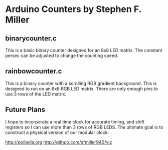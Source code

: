 Arduino Counters by Stephen F. Miller
=====================

binarycounter.c 
---------------

This is a basic binary counter designed for an 8x8 LED matrix. The constant
persec can be adjusted to change the counting speed.


rainbowcounter.c
----------------

This is a binary counter with a scrolling RGB gradient background. 
This is designed to run on an 8x8 RGB LED matrix. There are only
enough pins to use 3 rows of the LED matrix.

Future Plans
---------------

I hope to incorporate a real time clock for accurate timing, and shift registers so I can use more than 3 rows of RGB LEDS.
The ultimate goal is to construct a physical version of our modular clock:

http://poibella.org
http://github.com/sfmiller940/viz

